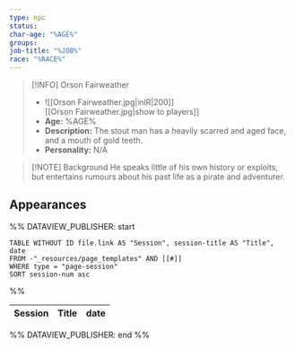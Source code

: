 ```yaml
---
type: npc
status: 
char-age: "%AGE%"
groups: 
job-title: "%JOB%"
race: "%RACE%"
---
```


>[!INFO] Orson Fairweather
>- ![[Orson Fairweather.jpg|inlR|200]]
<br/> [[Orson Fairweather.jpg|show to players]]
>- **Age:** %AGE%
> - **Description:** The stout man has a heavily scarred and aged face, and a mouth of gold teeth.
> - **Personality:** N/A
 
 >[!NOTE] Background
He speaks little of his own history or exploits, but entertains rumours about his past life as a pirate and adventurer.

## Appearances

%% DATAVIEW_PUBLISHER: start
```dataview
TABLE WITHOUT ID file.link AS "Session", session-title AS "Title", date
FROM -"_resources/page_templates" AND [[#]]
WHERE type = "page-session"
SORT session-num asc
```
%%

| Session | Title | date |
| ------- | ----- | ---- |

%% DATAVIEW_PUBLISHER: end %%